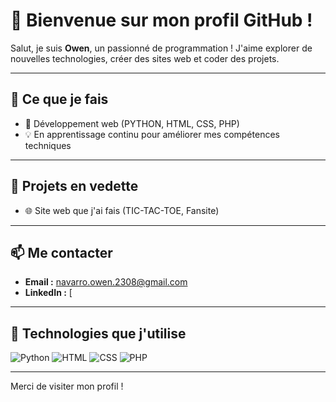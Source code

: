 # 👋 Bienvenue sur mon profil GitHub !

Salut, je suis **Owen**, un passionné de programmation !
J'aime explorer de nouvelles technologies, créer des sites web et coder des projets.

---

## 🌟 Ce que je fais
- 🔧 Développement web (PYTHON, HTML, CSS, PHP)
- 💡 En apprentissage continu pour améliorer mes compétences techniques

---

## 🔗 Projets en vedette
- 🌐 Site web que j'ai fais (TIC-TAC-TOE, Fansite) 

---

## 📫 Me contacter
- **Email :** [navarro.owen.2308@gmail.com](mailto:https://mail.google.com/mail/u/0/?to=navarro.owen.2308@gmail.com&fs=1&tf=cm)
- **LinkedIn :** [

---

## 🚀 Technologies que j'utilise
![Python](https://img.shields.io/badge/Python-3776AB?style=for-the-badge&logo=python&logoColor=white)
![HTML](https://img.shields.io/badge/HTML5-E34F26?style=for-the-badge&logo=html5&logoColor=white)
![CSS](https://img.shields.io/badge/CSS3-1572B6?style=for-the-badge&logo=css3&logoColor=white)
![PHP](https://img.shields.io/badge/PHP-777BB4?style=for-the-badge&logo=php&logoColor=white)

---

Merci de visiter mon profil !
